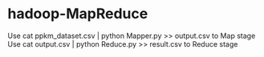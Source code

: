 # hadoop-MapReduce
Use cat ppkm_dataset.csv | python Mapper.py >> output.csv to Map stage
Use cat output.csv | python Reduce.py >> result.csv to Reduce stage

